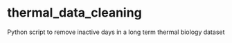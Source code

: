# thermal_data_cleaning
 Python script to remove inactive days in a long term thermal biology dataset
